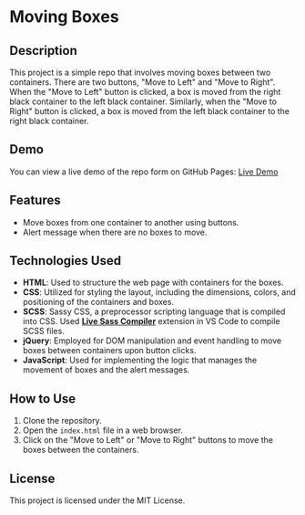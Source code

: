 # Moving Boxes

## Description

This project is a simple repo that involves moving boxes between two containers. There are two buttons, "Move to Left" and "Move to Right". When the "Move to Left" button is clicked, a box is moved from the right black container to the left black container. Similarly, when the "Move to Right" button is clicked, a box is moved from the left black container to the right black container.

## Demo

You can view a live demo of the repo form on GitHub Pages: [Live Demo]([https://diaahsharqawi.github.io/Login-Form-Input-Validation-Task/](https://diaahsharqawi.github.io/Moving-boxes/))

## Features

- Move boxes from one container to another using buttons.
- Alert message when there are no boxes to move.

## Technologies Used

- **HTML**: Used to structure the web page with containers for the boxes.
- **CSS**: Utilized for styling the layout, including the dimensions, colors, and positioning of the containers and boxes.
- **SCSS**: Sassy CSS, a preprocessor scripting language that is compiled into CSS. Used [**Live Sass Compiler**](https://marketplace.visualstudio.com/items?itemName=ritwickdey.live-sass) extension in VS Code to compile SCSS files.
- **jQuery**: Employed for DOM manipulation and event handling to move boxes between containers upon button clicks.
- **JavaScript**: Used for implementing the logic that manages the movement of boxes and the alert messages.

## How to Use

1. Clone the repository.
2. Open the `index.html` file in a web browser.
3. Click on the "Move to Left" or "Move to Right" buttons to move the boxes between the containers.

## License

This project is licensed under the MIT License.
